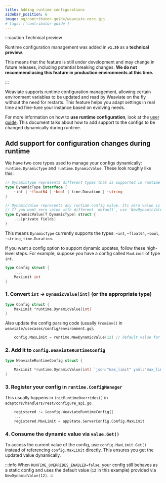 ```yaml
---
title: Adding runtime configurations
sidebar_position: 6
image: og/contributor-guide/weaviate-core.jpg
# tags: ['contributor-guide']
---
```


:::caution Technical preview

Runtime configuration management was added in **`v1.30`** as a **technical preview**.
<br/>

This means that the feature is still under development and may change in future releases, including potential breaking changes.
**We do not recommend using this feature in production environments at this time.**

:::

Weaviate supports runtime configuration management, allowing certain environment variables to be updated and read by Weaviate on the fly without the need for restarts. This feature helps you adapt settings in real time and fine-tune your instance based on evolving needs.

For more information on how to **use runtime configuration**, look at the [user guide](/deploy/configuration/env-vars/runtime-config.md). This document talks about how to add support to the configs to be changed dynamically during runtime.

## Add support for configuration changes during runtime

We have two core types used to manage your configs dynamically: `runtime.DynamicType` and `runtime.DynamicValue`. These look roughly like this:

```go
// DynamicType represents different types that is supported in runtime configs
type DynamicType interface {
	~int | ~float64 | ~bool | time.Duration | ~string
}

// DynamicValue represents any runtime config value. Its zero value is fully usable.
// If you want zero value with different `default`, use `NewDynamicValue` constructor.
type DynamicValue[T DynamicType] struct {
	...[private fields]
}
```

This means `DynamicType` currently supports the types: `~int`, `~float64`, `~bool`, `~string`, `time.Duration`.

If you want a config option to support dynamic updates, follow these high-level steps. For example, suppose you have a config called `MaxLimit` of type `int`.

```go
type Config struct {
	....
	MaxLimit int
}
```

### 1. Convert `int` -> `DynamicValue[int]` (or the appropriate type)

```go
type Config struct {
	MaxLimit *runtime.DynamicValue[int]
}
```

Also update the config parsing code (usually `FromEnv()` in `weaviate/usecases/config/environment.go`).

```go
	config.MaxLimit = runtime.NewDynamicValue(12) // default value for your config is `12` now
```

### 2. Add it to `config.WeaviateRuntimeConfig`

```go
type WeaviateRuntimeConfig struct {
	...
	MaxLimit *runtime.DynamicValue[int] `json:"max_limit" yaml:"max_limit"`
}
```

### 3. Register your config in `runtime.ConfigManager`

This usually happens in `initRuntimeOverrides()` in `adaptors/handlers/rest/configure_api.go`.

```go
	registered := &config.WeaviateRuntimeConfig{}
	...
	registered.MaxLimit = appState.ServerConfig.Config.MaxLimit
```

### 4. Consume the dynamic value via `value.Get()`

To access the current value of the config, use `config.MaxLimit.Get()` instead of referencing `config.MaxLimit` directly. This ensures you get the updated value dynamically.

:::info
When `RUNTIME_OVERRIDES_ENABLED=false`, your config still behaves as a static config and uses the default value (`12` in this example) provided via `NewDynamicValue(12)`.
:::
